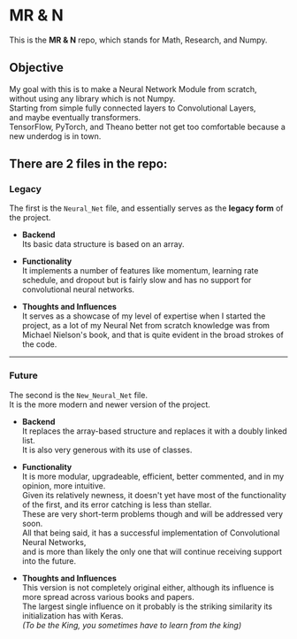 # MR & N

This is the **MR & N** repo, which stands for Math, Research, and Numpy.

## Objective

My goal with this is to make a Neural Network Module from scratch,  
without using any library which is not Numpy.  
Starting from simple fully connected layers to Convolutional Layers,  
and maybe eventually transformers.  
TensorFlow, PyTorch, and Theano better not get too comfortable because a new underdog is in town.

## There are 2 files in the repo:

### Legacy

The first is the `Neural_Net` file, and essentially serves as the **legacy form** of the project.

- **Backend**  
  Its basic data structure is based on an array.

- **Functionality**  
  It implements a number of features like momentum, learning rate schedule, and dropout but is fairly slow and has no support for convolutional neural networks.

- **Thoughts and Influences**  
  It serves as a showcase of my level of expertise when I started the project, as a lot of my Neural Net from scratch knowledge was from Michael Nielson's book, and that is quite evident in the broad strokes of the code.

---

### Future

The second is the `New_Neural_Net` file.  
It is the more modern and newer version of the project.

- **Backend**  
  It replaces the array-based structure and replaces it with a doubly linked list.  
  It is also very generous with its use of classes.

- **Functionality**  
  It is more modular, upgradeable, efficient, better commented, and in my opinion, more intuitive.  
  Given its relatively newness, it doesn't yet have most of the functionality of the first, and its error catching is less than stellar.  
  These are very short-term problems though and will be addressed very soon.  
  All that being said, it has a successful implementation of Convolutional Neural Networks,  
  and is more than likely the only one that will continue receiving support into the future.

- **Thoughts and Influences**  
  This version is not completely original either, although its influence is more spread across various books and papers.  
  The largest single influence on it probably is the striking similarity its initialization has with Keras.  
  *(To be the King, you sometimes have to learn from the king)*